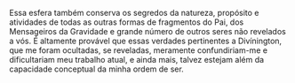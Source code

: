 ﻿Essa esfera também conserva os segredos da natureza, propósito e atividades de todas as outras formas de fragmentos do Pai, dos Mensageiros da Gravidade e  grande número de outros seres não revelados a vós. É altamente provável que essas verdades pertinentes a Divínington, que me foram ocultadas, se reveladas, meramente confundiriam-me e dificultariam meu trabalho atual, e ainda mais, talvez estejam além da capacidade conceptual da minha ordem de ser.